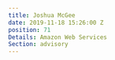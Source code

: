 ```yaml
---
title: Joshua McGee
date: 2019-11-18 15:26:00 Z
position: 71
Details: Amazon Web Services
Section: advisory
---
```


